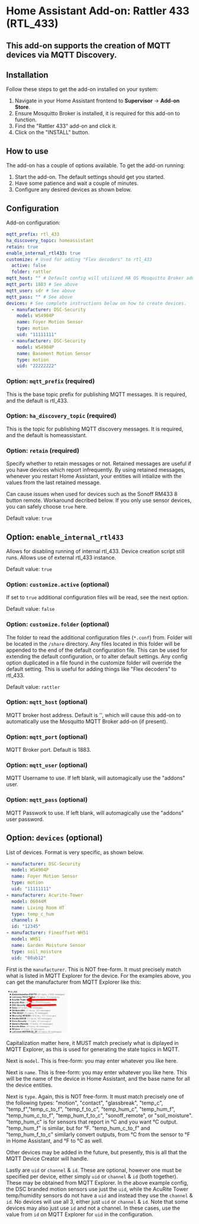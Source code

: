# Home Assistant Add-on: Rattler 433 (RTL_433)

## This add-on supports the creation of MQTT devices via MQTT Discovery.

## Installation

Follow these steps to get the add-on installed on your system:

1. Navigate in your Home Assistant frontend to **Supervisor** -> **Add-on Store**.
2. Ensure Mosquitto Broker is installed, it is required for this add-on to function.
3. Find the "Rattler 433" add-on and click it.
4. Click on the "INSTALL" button.

## How to use

The add-on has a couple of options available. To get the add-on running:

1. Start the add-on. The default settings should get you started.
2. Have some patience and wait a couple of minutes.
3. Configure any desired devices as shown below.

## Configuration

Add-on configuration:

```yaml
mqtt_prefix: rtl_433
ha_discovery_topic: homeassistant
retain: true
enable_internal_rtl433: true
customize: # Used for adding "Flex decoders" to rtl_433
  active: false
  folder: rattler
mqtt_host: "" # Default config will utilized HA OS Mosquitto Broker add-on
mqtt_port: 1883 # See above
mqtt_user: sdr # See above
mqtt_pass: "" # See above
devices: # See complete instructions below on how to create devices.
  - manufacturer: DSC-Security
    model: WS4904P
    name: Foyer Motion Sensor
    type: motion
    uid: "11111111"
  - manufacturer: DSC-Security
    model: WS4904P
    name: Basement Motion Sensor
    type: motion
    uid: "22222222"
```

### Option: `mqtt_prefix` (required)

This is the base topic prefix for publishing MQTT messages. It is required, and the default is rtl_433.

### Option: `ha_discovery_topic` (required)

This is the topic for publishing MQTT discovery messages. It is required, and the default is homeassistant.

### Option: `retain` (required)

Specify whether to retain messages or not. Retained messages are useful if you have devices which report infrequently. By using retained messages, whenever you restart Home Assistant, your entities will intialize with the values from the last retained message.

Can cause issues when used for devices such as the Sonoff RM433 8 button remote. Workaround decribed below. If you only use sensor devices, you can safely choose `true` here.

Default value: `true`

## Option: `enable_internal_rtl433`

Allows for disabling running of internal rtl_433. Device creation script still runs. Allows use of external rtl_433 instance.

Default value: `true`

### Option: `customize.active` (optional)

If set to `true` additional configuration files will be read, see the next option.

Default value: `false`

### Option: `customize.folder` (optional)

The folder to read the additional configuration files (`*.conf`) from. Folder will be located in the `/share` directory. Any files located in this folder will be appended to the end of the default configuration file. This can be used for extending the default configuration, or to alter default settings. Any config option duplicated in a file found in the customize folder will override the default setting. This is useful for adding things like "Flex decoders" to rtl_433.

Default value: `rattler`

### Option: `mqtt_host` (optional)

MQTT broker host address. Default is '', which will cause this add-on to automatically use the Mosquitto MQTT Broker add-on (if present).

### Option: `mqtt_port` (optional)

MQTT Broker port. Default is 1883.

### Option: `mqtt_user` (optional)

MQTT Username to use. If left blank, will automagically use the "addons" user.

### Option: `mqtt_pass` (optional)

MQTT Passwork to use. If left blank, will automagically use the "addons" user password.

## Option: `devices` (optional)

List of devices. Format is very specific, as shown below.

```yaml
- manufacturer: DSC-Security
  model: WS4904P
  name: Foyer Motion Sensor
  type: motion
  uid: "11111111"
- manufacturer: Acurite-Tower
  model: 06044M
  name: Living Room HT
  type: temp_c_hum
  channel: A
  id: "12345"
- manufacturer: Fineoffset-WH51
  model: WH51
  name: Garden Moisture Sensor
  type: soil_moisture
  uid: "00ab12"
```

First is the `manufacturer`. This is NOT free-form. It must precisely match what is listed in MQTT Explorer for the device. For the examples above, you can get the manufacturer from MQTT Explorer like this:

<img style="max-width: 33%; height: auto; margin: auto" src="manufacturer_example.png">

Capitalization matter here, it MUST match precisely what is diplayed in MQTT Explorer, as this is used for generating the state topics in MQTT.

Next is `model`. This is free-form: you may enter whatever you like here.

Next is `name`. This is free-form: you may enter whatever you like here. This will be the name of the device in Home Assistant, and the base name for all the device entities.

Next is `type`. Again, this is NOT free-form. It must match precisely one of the following types: "motion", "contact", "glassbreak", "temp_c", "temp_f","temp_c_to_f", "temp_f_to_c", "temp_hum_c", "temp_hum_f", "temp_hum_c_to_f", "temp_hum_f_to_c", "sonoff_remote", or "soil_moisture". "temp_hum_c" is for sensors that report in °C and you want °C output. "temp_hum_f" is similar, but for °F. "temp_hum_c_to_f" and "temp_hum_f_to_c" similarly convert outputs, from °C from the sensor to °F in Home Assistant, and °F to °C as well.

Other devices may be added in the future, but presently, this is all that the MQTT Device Creator will handle.

Lastly are `uid` or `channel` & `id`. These are optional, however one must be specified per device, either simply `uid` or `channel` & `id` (both together). These may be obtained from MQTT Explorer. In the above example config, the DSC branded motion sensors use just the `uid`, while the AcuRite Tower temp/humidity sensors do not have a `uid` and instead they use the `channel` & `id`. No devices will use all 3, either just `uid` or `channel` & `id`. Note that some devices may also just use `id` and not a channel. In these cases, use the value from `id` on MQTT Explorer for `uid` in the configuration.
